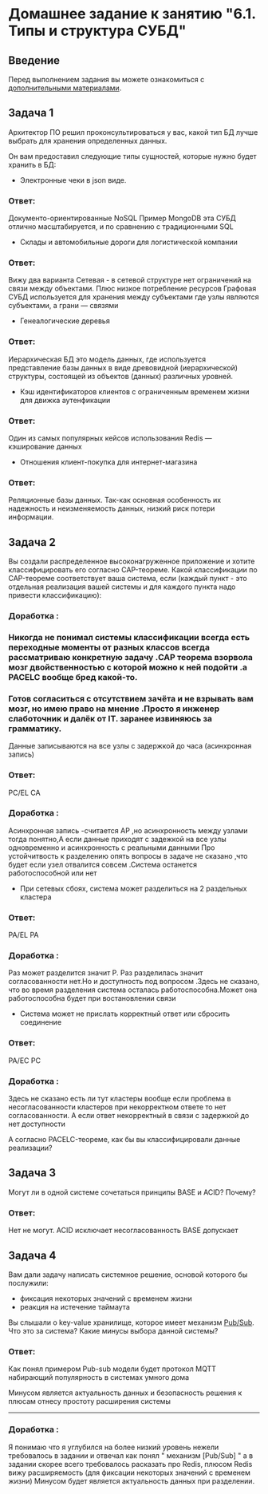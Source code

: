 # Домашнее задание к занятию "6.1. Типы и структура СУБД"

## Введение

Перед выполнением задания вы можете ознакомиться с 
[дополнительными материалами](https://github.com/netology-code/virt-homeworks/tree/master/additional/README.md).

## Задача 1

Архитектор ПО решил проконсультироваться у вас, какой тип БД 
лучше выбрать для хранения определенных данных.

Он вам предоставил следующие типы сущностей, которые нужно будет хранить в БД:

- Электронные чеки в json виде.
### Ответ:

Документо-ориентированные NoSQL Пример MongoDB эта СУБД отлично масштабируется, и по сравнению с традиционными SQL


- Склады и автомобильные дороги для логистической компании
### Ответ:
Вижу два варианта 
Сетевая - в сетевой структуре нет ограничений на связи между объектами. Плюс низкое потребление ресурсов
Графовая СУБД используется для хранения между субъектами где узлы являются субъектами, а грани — связями

- Генеалогические деревья
### Ответ:
Иерархическая БД это модель данных, где используется представление базы данных в виде древовидной (иерархической) структуры, состоящей из объектов (данных) различных уровней.

- Кэш идентификаторов клиентов с ограниченным временем жизни для движка аутенфикации
### Ответ:
Один из самых популярных кейсов использования Redis — кэширование данных

- Отношения клиент-покупка для интернет-магазина
### Ответ:
Реляционные базы данных. Так-как основная особенность их надежность и неизменяемость данных, низкий риск потери информации.



## Задача 2

Вы создали распределенное высоконагруженное приложение и хотите классифицировать его согласно 
CAP-теореме. Какой классификации по CAP-теореме соответствует ваша система, если 
(каждый пункт - это отдельная реализация вашей системы и для каждого пункта надо привести классификацию):


### Доработка :
### Никогда не понимал системы классификации всегда есть переходные моменты от разных классов всегда рассматриваю конкретную задачу .CAP теорема взорвола мозг двойственностью с которой можно к ней подойти .а PACELC вообще бред какой-то. 
### Готов согласиться c отсутствием зачёта и не взрывать вам мозг, но имею право на мнение .Просто я инженер слаботочник и далёк от IT. заранее извиняюсь за грамматику.
Данные записываются на все узлы с задержкой до часа (асинхронная запись)
### Ответ:
PC/EL  CA
### Доработка :
Асинхронная запись -считается АP ,но асинхронность между узлами тогда понятно,А если  данные приходят с задежкой на все узлы одновременно и асинхронность с реальными данными 
Про устойчитвость к разделению опять вопросы в задаче не сказано ,что будет если узел отвалится совсем .Система останется работоспособной или нет

- При сетевых сбоях, система может разделиться на 2 раздельных кластера
### Ответ:
PA/EL  PA


### Доработка :
Раз может разделится значит P. Раз разделилась значит согласованности нет.Но и доступность под вопросом .Здесь не сказано, что во время разделения система осталась работоспособна.Может она работоспособна будет при востановлении связи

- Система может не прислать корректный ответ или сбросить соединение
### Ответ:
PA/EC  PC

### Доработка :
Здесь не сказано есть ли тут кластеры вообще если проблема в несогласованности кластеров при некорректном ответе то нет согласованности. А если ответ некорректный в связи с задержкой до нет доступности

А согласно PACELC-теореме, как бы вы классифицировали данные реализации?

## Задача 3

Могут ли в одной системе сочетаться принципы BASE и ACID? Почему?
### Ответ:
Нет не могут. ACID исключает несогласованность BASE допускает

## Задача 4

Вам дали задачу написать системное решение, основой которого бы послужили:

- фиксация некоторых значений с временем жизни
- реакция на истечение таймаута

Вы слышали о key-value хранилище, которое имеет механизм [Pub/Sub](https://habr.com/ru/post/278237/). 
Что это за система? Какие минусы выбора данной системы?
### Ответ:
Как понял примером  Pub-sub модели будет протокол MQTT набирающий популярность в системах умного дома

Минусом является актуальность данных и безопасность решения к плюсам отнесу простоту расширения системы

---
### Доработка :
Я понимаю что я углубился на более низкий уровень нежели требовалось в задании и отвечал как понял " механизм [Pub/Sub] " 
а в задании скорее всего требовалось расказать про  Redis, плюсом  Redis вижу расширяемость (для фиксации некоторых значений с временем жизни)
Минусом будет является актуальность данных при разделении.

